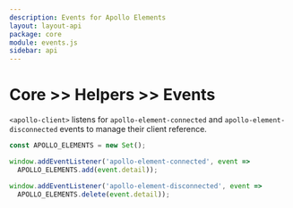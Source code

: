 ```yaml
---
description: Events for Apollo Elements
layout: layout-api
package: core
module: events.js
sidebar: api
---
```


<!-- ----------------------------------------------------------------------------------------
     Welcome! This file includes automatically generated API documentation.
     To edit the docs that appear within, find the original source file under `packages/*`,
     corresponding to the package name and module in this YAML front-matter block.
     Thank you for your interest in Apollo Elements 😁
------------------------------------------------------------------------------------------ -->

# Core >> Helpers >> Events

`<apollo-client>` listens for `apollo-element-connected` and `apollo-element-disconnected` events to manage their client reference.

```ts
const APOLLO_ELEMENTS = new Set();

window.addEventListener('apollo-element-connected', event =>
  APOLLO_ELEMENTS.add(event.detail));

window.addEventListener('apollo-element-disconnected', event =>
  APOLLO_ELEMENTS.delete(event.detail));
```
